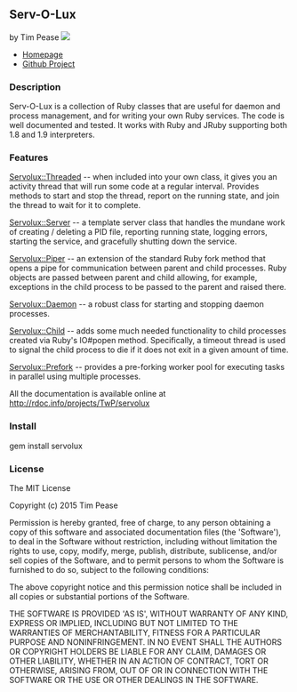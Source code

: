 ## Serv-O-Lux
by Tim Pease [![](https://secure.travis-ci.org/TwP/servolux.png)](http://travis-ci.org/TwP/servolux)

* [Homepage](http://rubygems.org/gems/servolux)
* [Github Project](http://github.com/TwP/servolux)

### Description

Serv-O-Lux is a collection of Ruby classes that are useful for daemon and
process management, and for writing your own Ruby services. The code is well
documented and tested. It works with Ruby and JRuby supporting both 1.8 and 1.9
interpreters.

### Features

[Servolux::Threaded](http://www.rubydoc.info/github/TwP/servolux/Servolux/Threaded)
-- when included into your own class, it gives you an activity thread that will
run some code at a regular interval. Provides methods to start and stop the
thread, report on the running state, and join the thread to wait for it to
complete.

[Servolux::Server](http://www.rubydoc.info/github/TwP/servolux/Servolux/Server)
-- a template server class that handles the mundane work of creating / deleting
a PID file, reporting running state, logging errors, starting the service, and
gracefully shutting down the service.

[Servolux::Piper](http://www.rubydoc.info/github/TwP/servolux/Servolux/Piper)
-- an extension of the standard Ruby fork method that opens a pipe for
communication between parent and child processes. Ruby objects are passed
between parent and child allowing, for example, exceptions in the child process
to be passed to the parent and raised there.

[Servolux::Daemon](http://www.rubydoc.info/github/TwP/servolux/Servolux/Daemon)
-- a robust class for starting and stopping daemon processes.

[Servolux::Child](http://www.rubydoc.info/github/TwP/servolux/Servolux/Child)
-- adds some much needed functionality to child processes created via Ruby's
IO#popen method. Specifically, a timeout thread is used to signal the child
process to die if it does not exit in a given amount of time.

[Servolux::Prefork](http://www.rubydoc.info/github/TwP/servolux/Servolux/Prefork)
-- provides a pre-forking worker pool for executing tasks in parallel using
multiple processes.

All the documentation is available online at http://rdoc.info/projects/TwP/servolux

### Install

  gem install servolux

### License

The MIT License

Copyright (c) 2015 Tim Pease

Permission is hereby granted, free of charge, to any person obtaining
a copy of this software and associated documentation files (the
'Software'), to deal in the Software without restriction, including
without limitation the rights to use, copy, modify, merge, publish,
distribute, sublicense, and/or sell copies of the Software, and to
permit persons to whom the Software is furnished to do so, subject to
the following conditions:

The above copyright notice and this permission notice shall be
included in all copies or substantial portions of the Software.

THE SOFTWARE IS PROVIDED 'AS IS', WITHOUT WARRANTY OF ANY KIND,
EXPRESS OR IMPLIED, INCLUDING BUT NOT LIMITED TO THE WARRANTIES OF
MERCHANTABILITY, FITNESS FOR A PARTICULAR PURPOSE AND NONINFRINGEMENT.
IN NO EVENT SHALL THE AUTHORS OR COPYRIGHT HOLDERS BE LIABLE FOR ANY
CLAIM, DAMAGES OR OTHER LIABILITY, WHETHER IN AN ACTION OF CONTRACT,
TORT OR OTHERWISE, ARISING FROM, OUT OF OR IN CONNECTION WITH THE
SOFTWARE OR THE USE OR OTHER DEALINGS IN THE SOFTWARE.
